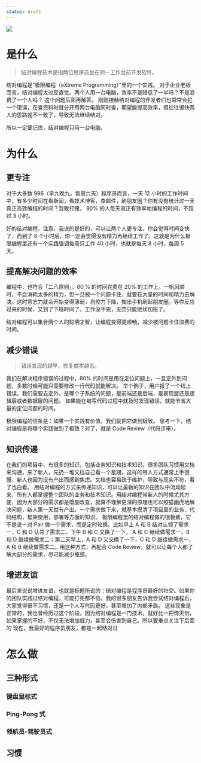 ```yaml
---
status: draft
---
```

![](./_image/2017-03-30-07-16-35.png)

# 是什么
>结对编程技术是指两位程序员坐在同一工作台前开发软件。

结对编程是“极限编程（eXtreme Programming）”里的一个实践。
对于企业老板而言，结对编程太过反直觉。两个人用一台电脑，效率不是降低了一半吗？不是浪费了一个人吗？
这个问题后面再解答。
刚刚接触结对编程的开发者们也常常会犯一个错误，在查资料时就分开用两台电脑同时查，期望能提高效率，但往往很快两人的思路就不一致了，导致无法继续结对。

所以一定要记住，结对编程只用一台电脑。

# 为什么
## 更专注
对于大多数 996（早九晚九，每周六天）程序员而言，一天 12 小时的工作时间中，有多少时间在看新闻，看技术博客，查邮件，刷朋友圈？你有没有统计过一天真正高效编程的时间？我敢打赌， 90% 的人每天真正有效率地编程的时间，不超过 3 小时。

好的结对编程，注意，我说的是好的，可以让两个人更专注，你会觉得时间变快了，而到了 8 个小时后，你一定会觉得没有精力再继续工作了。这就是为什么极限编程里还有一个实践强调每周只工作 40 小时，也就是每天 8 小时，每周 5 天。

## 提高解决问题的效率
编程中，也符合「二八原则」，80 % 的时间花费在 20% 的工作上。一帆风顺时，不会消耗太多的精力，但一旦被一个问题卡住，就要花大量的时间和精力去解决。这时意志力就会开始变得薄弱，自控力下降，掏出手机刷起朋友圈。等你反应过来的时候，又到了下班时间了，工作没干完，无奈只能继续加班了。

结对编程可以集合两个人的聪明才智，让编程变得更顺畅，减少被问题卡住浪费的时间。

## 减少错误
>错误发现的越早，修复成本越低。

我们在解决程序错误的过程中，80% 的时间是用在定位问题上，一旦定外到问题，多数时候可能只需要修改一行代码就能解决。
举个例子，用户报了一个线上错误，我们需要去定外，是哪个子系统的问题，是前端还是后端，是表现层还是逻辑层或者数据层的问题。
如果能在编写代码过程中就及时发现错误，就能节省大量的定位问题的时间。

极限编程的信条是：如果一个实践有价值，我们就把它做到极致。
思考一下，结对编程是将哪个实践做到了极致？对了，就是 Code Review（代码评审）。

## 知识传递
在我们的项目中，有很多的知识，包括业务知识和技术知识。很多团队习惯用文档来沟通，来了新人，先扔一堆文档自己看一个星期，这样的带人方式通常上手很慢，新人也因为没有产出而感到焦虑。文档也容易疏于维护，导致与现实不符，看了也白看。
用结对编程的方式来传递知识，可以让最新的知识在团队中流动起来，所有人都掌握整个团队的业务和技术知识。用结对编程带新人的时候尤其方便，因为大部分的需求都是增删改查，就算不理解更深的原理也可以照猫画虎地解决问题，新人第一天就有产出。一个需求做下来，就基本摸清了项目里的业务，代码结构，框架使用，部署等方面的知识。
极限编程里的结对编程做的很极致，它不是说一对 Pair 做一个需求，而是定时轮换。比如早上 A 和 B 结对认领了需求一，C 和 D 认领了需求二，下午 B 和 C 交换了一下， A 和 C 继续做需求一，B 和 D 继续做需求二；第二天早上，A 和 D 又交换了一下，C 和 D 继续做需求一，A 和 B 继续做需求二。用这种方式，再配合 Code Review，就可以让每个人都了解大部分的需求，尽可能减少瓶颈。

## 增进友谊
最后来说说增进友谊，也就是标题所说的：结对编程是程序员最好的社交。如果你的团队实践过结对编程，可能打死都不信。我的很多朋友告诉我尝试结对编程后，大家觉得很不习惯，还是一个人写代码更好，甚至增加了内部矛盾。
这些现象是正常的，我也曾经历过这个阶段。因为结对编程是一门技术，就好比一把倚天剑，如果掌握的不好，不仅无法增加威力，甚至会伤害到自己。所以要重点关注下后面的
现在，我最好的程序员朋友，都是一起结对过
# 怎么做
## 三种形式
### 键盘鼠标式
### Ping-Pong 式
### 领航员-驾驶员式

## 习惯

